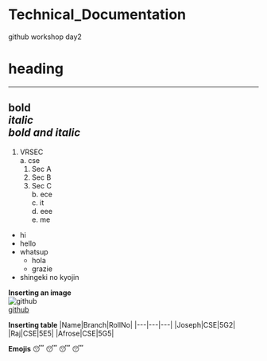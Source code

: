 # Technical_Documentation
github workshop day2
# heading
-----------------------------------------------------------------------
**bold**  
*italic*  
***bold and italic***
-----------------------------------------------------------------------
1. VRSEC  
  a. cse  
      1. Sec A  
      2. Sec B  
      3. Sec C  
  b. ece  
  c. it  
  d. eee  
  e. me  

* hi
* hello
* whatsup
    - hola
    - grazie
* shingeki no kyojin

**Inserting an image**  
![github](https://miro.medium.com/max/719/1*WaaXnUvhvrswhBJSw4YTuQ.png)  
[github](https://miro.medium.com/max/719/1*WaaXnUvhvrswhBJSw4YTuQ.png)  

**Inserting table**
|Name|Branch|RollNo|
|---|---|---|
|Joseph|CSE|5G2|
|Raj|CSE|5E5|
|Afrose|CSE|5G5|

**Emojis**
:sleeping:
:sleeping:
:sleeping:
:sleeping:
